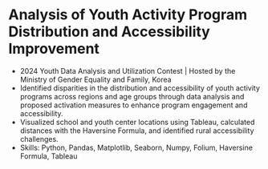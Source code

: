 # Analysis of Youth Activity Program Distribution and Accessibility Improvement
- 2024 Youth Data Analysis and Utilization Contest | Hosted by the Ministry of Gender Equality and Family, Korea
- Identified disparities in the distribution and accessibility of youth activity programs across regions and age groups through data analysis and proposed activation measures to enhance program engagement and accessibility.
- Visualized school and youth center locations using Tableau, calculated distances with the Haversine Formula, and identified rural accessibility challenges.
- Skills: Python, Pandas, Matplotlib, Seaborn, Numpy, Folium, Haversine Formula, Tableau

